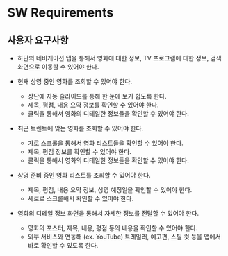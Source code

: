 # SW Requirements

## 사용자 요구사항

- 하단의 네비게이션 탭을 통해서 영화에 대한 정보, TV 프로그램에 대한 정보, 검색 화면으로 이동할 수 있어야 한다.

- 현재 상영 중인 영화를 조회할 수 있어야 한다.

  - 상단에 자동 슬라이드를 통해 한 눈에 보기 쉽도록 한다.
  - 제목, 평점, 내용 요약 정보를 확인할 수 있어야 한다.
  - 클릭을 통해서 영화의 디테일한 정보들을 확인할 수 있어야 한다.

- 최근 트렌트에 맞는 영화를 조회할 수 있어야 한다.

  - 가로 스크롤을 통해서 영화 리스트들을 확인할 수 있어야 한다.
  - 제목, 평점 정보를 확인할 수 있어야 한다.
  - 클릭을 통해서 영화의 디테일한 정보들을 확인할 수 있어야 한다.

- 상영 준비 중인 영화 리스트를 조회할 수 있어야 한다.

  - 제목, 평점, 내용 요약 정보, 상영 예정일을 확인할 수 있어야 한다.
  - 세로로 스크롤해서 확인할 수 있어야 한다.

- 영화의 디테일 정보 화면을 통해서 자세한 정보를 전달할 수 있어야 한다.

  - 영화의 포스터, 제목, 내용, 평점 등의 내용을 확인할 수 있어야 한다.
  - 외부 서비스와 연동해 (ex. YouTube) 트레일러, 예고편, 스틸 컷 등을 앱에서 바로 확인할 수 있도록 한다.
